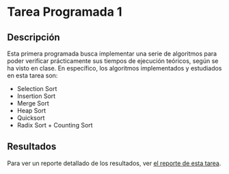 # Tarea Programada 1

## Descripción

Esta primera programada busca implementar una serie de algoritmos para poder verificar prácticamente sus tiempos de ejecución teóricos, según se ha visto en clase. En específico, los algoritmos implementados y estudiados en esta tarea son:

- Selection Sort
- Insertion Sort
- Merge Sort
- Heap Sort
- Quicksort
- Radix Sort + Counting Sort

## Resultados

Para ver un reporte detallado de los resultados, ver [el reporte de esta tarea](./doc/ReporteTP1.pdf).
